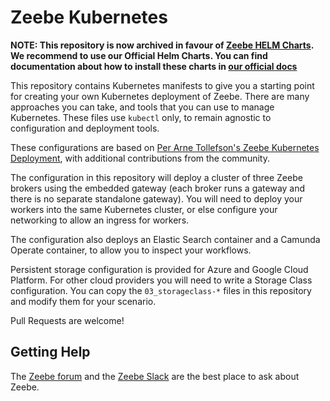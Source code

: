 # Zeebe Kubernetes

**NOTE: This repository is now archived in favour of [Zeebe HELM Charts](http://helm.zeebe.io). We recommend to use our Official Helm Charts. You can find documentation about how to install these charts in [our official docs](https://stage.docs.zeebe.io/kubernetes/README.html)**


This repository contains Kubernetes manifests to give you a starting point for creating your own Kubernetes deployment of Zeebe. There are many approaches you can take, and tools that you can use to manage Kubernetes. These files use `kubectl` only, to remain agnostic to configuration and deployment tools.

These configurations are based on [Per Arne Tollefson's Zeebe Kubernetes Deployment](https://github.com/perarnetol/zeebe-kubernetes-deployment), with additional contributions from the community.

The configuration in this repository will deploy a cluster of three Zeebe brokers using the embedded gateway (each broker runs a gateway and there is no separate standalone gateway). You will need to deploy your workers into the same Kubernetes cluster, or else configure your networking to allow an ingress for workers.

The configuration also deploys an Elastic Search container and a Camunda Operate container, to allow you to inspect your workflows.

Persistent storage configuration is provided for Azure and Google Cloud Platform. For other cloud providers you will need to write a Storage Class configuration. You can copy the `03_storageclass-*` files in this repository and modify them for your scenario.

Pull Requests are welcome!

## Getting Help

The [Zeebe forum](https://forum.zeebe.io/) and the [Zeebe Slack](https://zeebe-slack-invite.herokuapp.com/) are the best place to ask about Zeebe.
